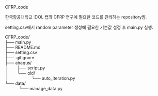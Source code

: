 CFRP_code

한국항공대학교 IDOL 랩의 CFRP 연구에 필요한 코드를 관리하는 repository임.

setting.csv에서 random parameter 생성에 필요한 기본값 설정 후 main.py 실행.

CFRP_code/  
├── main.py  
├── README.md  
├── setting.csv  
├── .gitignore  
├── abaqus/  
│&nbsp;&nbsp;&nbsp;&nbsp;&nbsp;&nbsp;&nbsp;&nbsp;├── script.py  
│&nbsp;&nbsp;&nbsp;&nbsp;&nbsp;&nbsp;&nbsp;&nbsp;└── old/  
│&nbsp;&nbsp;&nbsp;&nbsp;&nbsp;&nbsp;&nbsp;&nbsp;&nbsp;&nbsp;&nbsp;&nbsp;&nbsp;&nbsp;&nbsp;&nbsp;&nbsp;&nbsp;&nbsp;&nbsp;└── auto_iteration.py  
└── data/  
&nbsp;&nbsp;&nbsp;&nbsp;&nbsp;&nbsp;&nbsp;&nbsp;&nbsp;&nbsp;&nbsp;&nbsp;└── manage_data.py  
